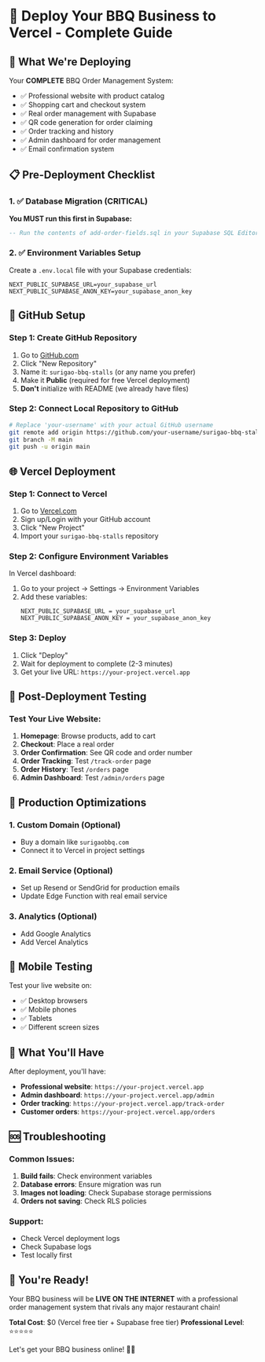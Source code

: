 # 🚀 Deploy Your BBQ Business to Vercel - Complete Guide

## 🎯 What We're Deploying

Your **COMPLETE** BBQ Order Management System:
- ✅ Professional website with product catalog
- ✅ Shopping cart and checkout system
- ✅ Real order management with Supabase
- ✅ QR code generation for order claiming
- ✅ Order tracking and history
- ✅ Admin dashboard for order management
- ✅ Email confirmation system

## 📋 Pre-Deployment Checklist

### 1. ✅ Database Migration (CRITICAL)
**You MUST run this first in Supabase:**
```sql
-- Run the contents of add-order-fields.sql in your Supabase SQL Editor
```

### 2. ✅ Environment Variables Setup
Create a `.env.local` file with your Supabase credentials:
```env
NEXT_PUBLIC_SUPABASE_URL=your_supabase_url
NEXT_PUBLIC_SUPABASE_ANON_KEY=your_supabase_anon_key
```

## 🚀 GitHub Setup

### Step 1: Create GitHub Repository
1. Go to [GitHub.com](https://github.com)
2. Click "New Repository"
3. Name it: `surigao-bbq-stalls` (or any name you prefer)
4. Make it **Public** (required for free Vercel deployment)
5. **Don't** initialize with README (we already have files)

### Step 2: Connect Local Repository to GitHub
```bash
# Replace 'your-username' with your actual GitHub username
git remote add origin https://github.com/your-username/surigao-bbq-stalls.git
git branch -M main
git push -u origin main
```

## 🌐 Vercel Deployment

### Step 1: Connect to Vercel
1. Go to [Vercel.com](https://vercel.com)
2. Sign up/Login with your GitHub account
3. Click "New Project"
4. Import your `surigao-bbq-stalls` repository

### Step 2: Configure Environment Variables
In Vercel dashboard:
1. Go to your project → Settings → Environment Variables
2. Add these variables:
   ```
   NEXT_PUBLIC_SUPABASE_URL = your_supabase_url
   NEXT_PUBLIC_SUPABASE_ANON_KEY = your_supabase_anon_key
   ```

### Step 3: Deploy
1. Click "Deploy"
2. Wait for deployment to complete (2-3 minutes)
3. Get your live URL: `https://your-project.vercel.app`

## 🎉 Post-Deployment Testing

### Test Your Live Website:
1. **Homepage**: Browse products, add to cart
2. **Checkout**: Place a real order
3. **Order Confirmation**: See QR code and order number
4. **Order Tracking**: Test `/track-order` page
5. **Order History**: Test `/orders` page
6. **Admin Dashboard**: Test `/admin/orders` page

## 🔧 Production Optimizations

### 1. Custom Domain (Optional)
- Buy a domain like `surigaobbq.com`
- Connect it to Vercel in project settings

### 2. Email Service (Optional)
- Set up Resend or SendGrid for production emails
- Update Edge Function with real email service

### 3. Analytics (Optional)
- Add Google Analytics
- Add Vercel Analytics

## 📱 Mobile Testing

Test your live website on:
- ✅ Desktop browsers
- ✅ Mobile phones
- ✅ Tablets
- ✅ Different screen sizes

## 🎯 What You'll Have

After deployment, you'll have:
- **Professional website**: `https://your-project.vercel.app`
- **Admin dashboard**: `https://your-project.vercel.app/admin`
- **Order tracking**: `https://your-project.vercel.app/track-order`
- **Customer orders**: `https://your-project.vercel.app/orders`

## 🆘 Troubleshooting

### Common Issues:
1. **Build fails**: Check environment variables
2. **Database errors**: Ensure migration was run
3. **Images not loading**: Check Supabase storage permissions
4. **Orders not saving**: Check RLS policies

### Support:
- Check Vercel deployment logs
- Check Supabase logs
- Test locally first

## 🎊 You're Ready!

Your BBQ business will be **LIVE ON THE INTERNET** with a professional order management system that rivals any major restaurant chain!

**Total Cost**: $0 (Vercel free tier + Supabase free tier)
**Professional Level**: ⭐⭐⭐⭐⭐

Let's get your BBQ business online! 🍖🔥
